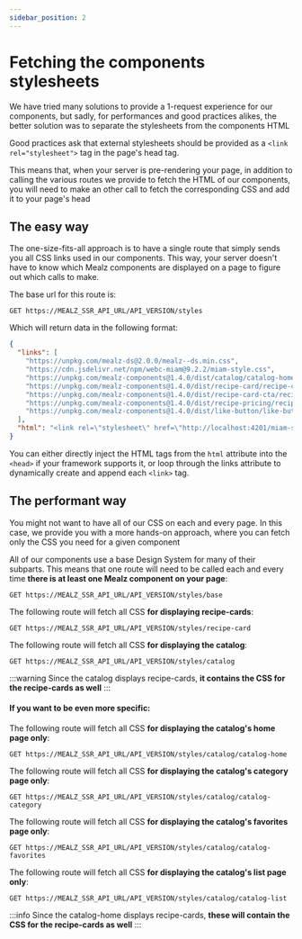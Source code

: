 ```yaml
---
sidebar_position: 2
---
```


# Fetching the components stylesheets

We have tried many solutions to provide a 1-request experience for our components, but sadly, for performances and good practices alikes, the better solution was to separate the stylesheets from the components HTML

Good practices ask that external stylesheets should be provided as a `<link rel="stylesheet">` tag in the page's head tag.

This means that, when your server is pre-rendering your page, in addition to calling the various routes we provide to fetch the HTML of our components, you will need to make an other call to fetch the corresponding CSS and add it to your page's head

## The easy way

The one-size-fits-all approach is to have a single route that simply sends you all CSS links used in our components. 
This way, your server doesn't have to know which Mealz components are displayed on a page to figure out which calls to make.


The base url for this route is:
```
GET https://MEALZ_SSR_API_URL/API_VERSION/styles
```

Which will return data in the following format:

```json
{
  "links": [
    "https://unpkg.com/mealz-ds@2.0.0/mealz--ds.min.css",
    "https://cdn.jsdelivr.net/npm/webc-miam@9.2.2/miam-style.css",
    "https://unpkg.com/mealz-components@1.4.0/dist/catalog/catalog-home/catalog-home.css",
    "https://unpkg.com/mealz-components@1.4.0/dist/recipe-card/recipe-card.css",
    "https://unpkg.com/mealz-components@1.4.0/dist/recipe-card-cta/recipe-card-cta.css",
    "https://unpkg.com/mealz-components@1.4.0/dist/recipe-pricing/recipe-pricing.css",
    "https://unpkg.com/mealz-components@1.4.0/dist/like-button/like-button.css"
  ],
  "html": "<link rel=\"stylesheet\" href=\"http://localhost:4201/miam-style.css\" /><link rel=\"stylesheet\" href=\"https://unpkg.com/mealz-ds@2.0.0/mealz-ds.min.css\" /><link rel=\"stylesheet\" href=\"https://unpkg.com/mealz-components@1.4.0/dist/catalog/catalog-home/catalog-home.css\" /><link rel=\"stylesheet\" href=\"https://unpkg.com/mealz-components@1.4.0/dist/recipe-card/recipe-card.css\" /><link rel=\"stylesheet\" href=\"https://unpkg.com/mealz-components@1.4.0/dist/recipe-card-cta/recipe-card-cta.css\" /><link rel=\"stylesheet\" href=\"https://unpkg.com/mealz-components@1.4.0/dist/recipe-pricing/recipe-pricing.css\" /><link rel=\"stylesheet\" href=\"https://unpkg.com/mealz-components@1.4.0/dist/like-button/like-button.css\" />"
}
```

You can either directly inject the HTML tags from the `html` attribute into the `<head>` if your framework supports it, or loop through the links attribute to dynamically create and append each `<link>` tag.

## The performant way

You might not want to have all of our CSS on each and every page. In this case, we provide you with a more hands-on approach, where you can fetch only the CSS you need for a given component

All of our components use a base Design System for many of their subparts.
This means that one route will need to be called each and every time **there is at least one Mealz component on your page**:

```
GET https://MEALZ_SSR_API_URL/API_VERSION/styles/base
```

The following route will fetch all CSS **for displaying recipe-cards**:
```
GET https://MEALZ_SSR_API_URL/API_VERSION/styles/recipe-card
```

The following route will fetch all CSS **for displaying the catalog**:
```
GET https://MEALZ_SSR_API_URL/API_VERSION/styles/catalog
```
:::warning
  Since the catalog displays recipe-cards, **it contains the CSS for the recipe-cards as well**
:::

#### If you want to be even more specific:

The following route will fetch all CSS **for displaying the catalog's home page only**:
```
GET https://MEALZ_SSR_API_URL/API_VERSION/styles/catalog/catalog-home
```

The following route will fetch all CSS **for displaying the catalog's category page only**:
```
GET https://MEALZ_SSR_API_URL/API_VERSION/styles/catalog/catalog-category
```

The following route will fetch all CSS **for displaying the catalog's favorites page only**:
```
GET https://MEALZ_SSR_API_URL/API_VERSION/styles/catalog/catalog-favorites
```

The following route will fetch all CSS **for displaying the catalog's list page only**:
```
GET https://MEALZ_SSR_API_URL/API_VERSION/styles/catalog/catalog-list
```
:::info
  Since the catalog-home displays recipe-cards, **these will contain the CSS for the recipe-cards as well**
:::
